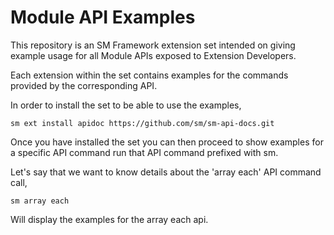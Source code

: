 # Module API Examples

This repository is an SM Framework extension set intended on giving example
usage for all Module APIs exposed to Extension Developers.

Each extension within the set contains examples for the commands provided by the
corresponding API.

In order to install the set to be able to use the examples,

    sm ext install apidoc https://github.com/sm/sm-api-docs.git

Once you have installed the set you can then proceed to show examples for a
specific API command run that API command prefixed with sm.

Let's say that we want to know details about the 'array each' API command call,

    sm array each

Will display the examples for the array each api.

